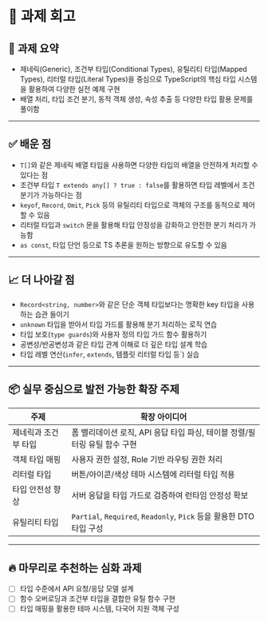 # 📝 과제 회고

## 📌 과제 요약

- 제네릭(Generic), 조건부 타입(Conditional Types), 유틸리티 타입(Mapped Types), 리터럴 타입(Literal Types)을 중심으로 TypeScript의 핵심 타입 시스템을 활용하여 다양한 실전 예제 구현
- 배열 처리, 타입 조건 분기, 동적 객체 생성, 속성 추출 등 다양한 타입 활용 문제를 풀이함

---

## ✅ 배운 점

- `T[]`와 같은 제네릭 배열 타입을 사용하면 다양한 타입의 배열을 안전하게 처리할 수 있다는 점
- 조건부 타입 `T extends any[] ? true : false`를 활용하면 타입 레벨에서 조건 분기가 가능하다는 점
- `keyof`, `Record`, `Omit`, `Pick` 등의 유틸리티 타입으로 객체의 구조를 동적으로 제어할 수 있음
- 리터럴 타입과 `switch` 문을 활용해 타입 안정성을 강화하고 안전한 분기 처리가 가능함
- `as const`, 타입 단언 등으로 TS 추론을 원하는 방향으로 유도할 수 있음

---

## 📈 더 나아갈 점

- `Record<string, number>`와 같은 단순 객체 타입보다는 명확한 key 타입을 사용하는 습관 들이기
- `unknown` 타입을 받아서 타입 가드를 활용해 분기 처리하는 로직 연습
- 타입 보호(`type guards`)와 사용자 정의 타입 가드 함수 활용하기
- 공변성/반공변성과 같은 타입 관계 이해로 더 깊은 타입 설계 학습
- 타입 레벨 연산(`infer`, `extends`, 템플릿 리터럴 타입 등`) 실습

---

## 📦 실무 중심으로 발전 가능한 확장 주제

| 주제                 | 확장 아이디어                                                             |
| -------------------- | ------------------------------------------------------------------------- |
| 제네릭과 조건부 타입 | 폼 밸리데이션 로직, API 응답 타입 파싱, 테이블 정렬/필터링 유틸 함수 구현 |
| 객체 타입 매핑       | 사용자 권한 설정, Role 기반 라우팅 권한 처리                              |
| 리터럴 타입          | 버튼/아이콘/색상 테마 시스템에 리터럴 타입 적용                           |
| 타입 안전성 향상     | 서버 응답을 타입 가드로 검증하여 런타임 안정성 확보                       |
| 유틸리티 타입        | `Partial`, `Required`, `Readonly`, `Pick` 등을 활용한 DTO 타입 구성       |

---

## 🔥 마무리로 추천하는 심화 과제

- [ ] 타입 수준에서 API 요청/응답 모델 설계
- [ ] 함수 오버로딩과 조건부 타입을 결합한 유틸 함수 구현
- [ ] 타입 매핑을 활용한 테마 시스템, 다국어 지원 객체 구성
